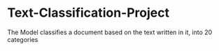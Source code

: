 # Text-Classification-Project
The Model classifies a document based on the text written in it, into 20 categories
